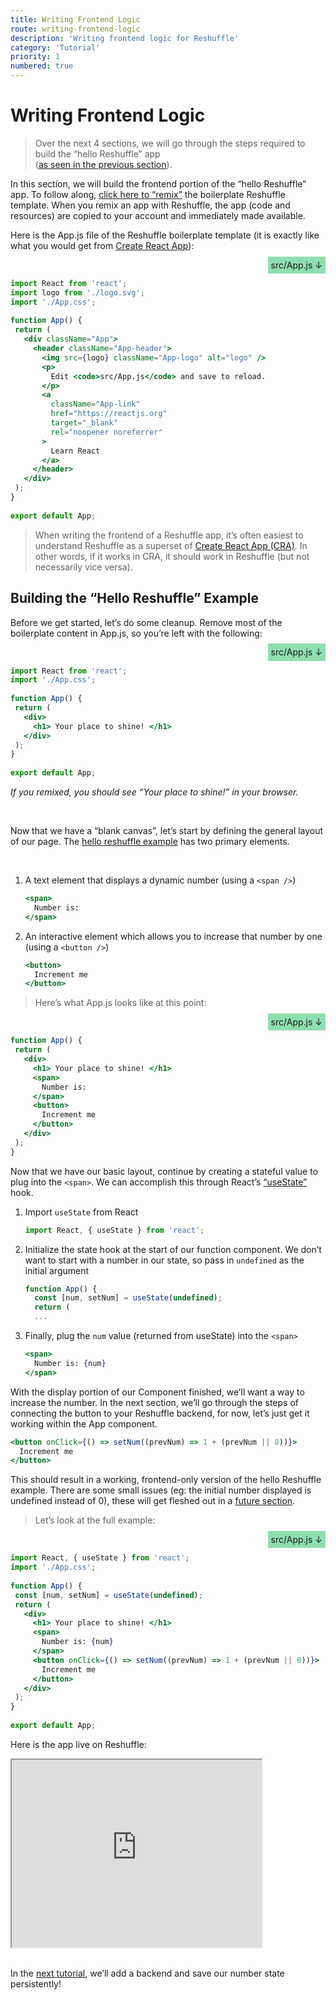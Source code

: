 ```yaml
---
title: Writing Frontend Logic
route: writing-frontend-logic
description: 'Writing frontend logic for Reshuffle'
category: 'Tutorial'
priority: 1
numbered: true
---
```


# Writing Frontend Logic

> Over the next 4 sections, we will go through the steps required to build the “hello Reshuffle” app <br /> ([as seen in the previous section](./hello-reshuffle)).

In this section, we will build the frontend portion of the “hello Reshuffle” app. To follow along, [click here to “remix”](https://reshuffle.com/template/counter-hooks) the boilerplate Reshuffle template. When you remix an app with Reshuffle, the app (code and resources) are copied to your account and immediately made available. 

Here is the App.js file of the Reshuffle boilerplate template (it is exactly like what you would get from [Create React App](https://github.com/facebook/create-react-app)):


<div style="text-align: right;"><span style="padding: 1%; background-color: rgba(35, 191, 98, 0.5)"> src/App.js  ↓</span></div>

```jsx
import React from 'react';
import logo from './logo.svg';
import './App.css';
 
function App() {
 return (
   <div className="App">
     <header className="App-header">
       <img src={logo} className="App-logo" alt="logo" />
       <p>
         Edit <code>src/App.js</code> and save to reload.
       </p>
       <a
         className="App-link"
         href="https://reactjs.org"
         target="_blank"
         rel="noopener noreferrer"
       >
         Learn React
       </a>
     </header>
   </div>
 );
}
 
export default App;
```

> When writing the frontend of a Reshuffle app, it’s often easiest to understand Reshuffle as a superset of [Create React App (CRA)](https://github.com/facebook/create-react-app). In other words, if it works in CRA, it should work in Reshuffle (but not necessarily vice versa).

## Building the “Hello Reshuffle” Example

Before we get started, let’s do some cleanup. Remove most of the boilerplate content in App.js, so you’re left with the following:


<div style="text-align: right;"><span style="padding: 1%; background-color: rgba(35, 191, 98, 0.5)"> src/App.js  ↓</span></div>

```jsx
import React from 'react';
import './App.css';
 
function App() {
 return (
   <div>
     <h1> Your place to shine! </h1>
   </div>
 );
}
 
export default App;
```

_If you remixed, you should see “Your place to shine!” in your browser._

<br />

Now that we have a “blank canvas”, let’s start by defining the general layout of our page. The [hello reshuffle example](./hello-reshuffle) has two primary elements.

<br />

1. A text element that displays a dynamic number (using a `<span />`) 

	```jsx
    <span>
      Number is:
    </span>
    ```

2. An interactive element which allows you to increase that number by one (using a `<button />`)

    ```jsx
    <button>
      Increment me
    </button>
    ```



> Here’s what App.js looks like at this point:
<div style="text-align: right;"><span style="text-align: right; padding: 1%; background-color: rgba(35, 191, 98, 0.5)"> src/App.js  ↓</span></div>

```jsx
function App() {
 return (
   <div>
     <h1> Your place to shine! </h1>
     <span>
       Number is:
     </span>
     <button>
       Increment me
     </button>
   </div>
 );
}
```

Now that we have our basic layout, continue by creating a stateful value to plug into the `<span>`. We can accomplish this through React’s [“useState”](https://reactjs.org/docs/hooks-state.html) hook. 

1. Import `useState` from React

    ```jsx
    import React, { useState } from 'react';
    ```

2. Initialize the state hook at the start of our function component. We don’t want to start with a number in our state, so pass in `undefined` as the initial argument

    ```jsx
    function App() {
      const [num, setNum] = useState(undefined);
      return (
      ...
    ```

3. Finally, plug the `num` value (returned from useState) into the `<span>`

    ```jsx
    <span>
      Number is: {num}
    </span>
    ```

With the display portion of our Component finished, we’ll want a way to increase the number. In the next section, we’ll go through the steps of connecting the button to your Reshuffle backend, for now, let’s just get it working within the App component.

```jsx
<button onClick={() => setNum((prevNum) => 1 + (prevNum || 0))}>
  Increment me
</button>
```

This should result in a working, frontend-only version of the hello Reshuffle example. There are some small issues (eg: the initial number displayed is undefined instead of 0), these will get fleshed out in a [future section](./calling-the-frontend-from-the-backend).

> Let’s look at the full example:
<div style="text-align: right;"><span style="padding: 1%; background-color: rgba(35, 191, 98, 0.5)"> src/App.js  ↓</span></div>

```jsx
import React, { useState } from 'react';
import './App.css';
 
function App() {
 const [num, setNum] = useState(undefined);
 return (
   <div>
     <h1> Your place to shine! </h1>
     <span>
       Number is: {num}
     </span>
     <button onClick={() => setNum((prevNum) => 1 + (prevNum || 0))}>
       Increment me
     </button>
   </div>
 );
}
 
export default App;
```

Here is the app live on Reshuffle:
<iframe src="https://meaningful-nightingale-45.reshuffle.app" width="400" height="300"> </iframe>
<br /><br />

In the [next tutorial](./writing-backend-logic), we’ll add a backend and save our number state persistently!

<br />
<br />
<br />
